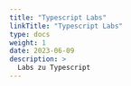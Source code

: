 ```yaml
---
title: "Typescript Labs"
linkTitle: "Typescript Labs"
type: docs
weight: 1
date: 2023-06-09
description: >
  Labs zu Typescript
---
```

